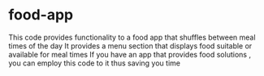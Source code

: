 # food-app

This code provides functionality to a food app that shuffles between meal times of the day
It provides a menu section that displays food suitable or available for meal times
If you have an app that provides food solutions , you can employ this code to it thus saving you time 
